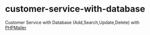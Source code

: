 # customer-service-with-database

Customer Service with Database (Add,Search,Update,Delete) with [PHPMailer](https://github.com/PHPMailer/PHPMailer)